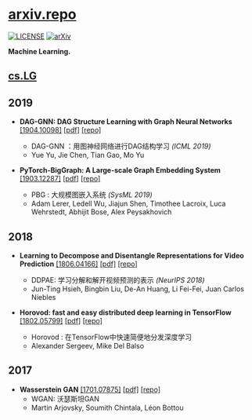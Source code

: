 # [arxiv.repo](https://github.com/Mainvooid/arxiv.repo)

[![LICENSE](https://img.shields.io/badge/license-Anti%20996-blue.svg)](https://github.com/996icu/996.ICU/blob/master/LICENSE)
[![arXiv](https://img.shields.io/badge/arXiv-cs.LG-orange.svg)]()

**Machine Learning.**

## [cs.LG](https://arxiv.org/list/cs.LG/recent)

<!--
copy and fill this:
- ****
   [[]](https://arxiv.org/abs/)
   [[pdf]](https://arxiv.org/pdf/)
   [[repo]](https://github.com/) 
   - 
   - 

-->

2019
---

- **DAG-GNN: DAG Structure Learning with Graph Neural Networks**
   [[1904.10098]](https://arxiv.org/abs/1904.10098)
   [[pdf]](https://arxiv.org/pdf/1904.10098v1)
   [[repo]](https://github.com/fishmoon1234/DAG-GNN) 
   - DAG-GNN ：用图神经网络进行DAG结构学习 *(ICML 2019)*
   - Yue Yu, Jie Chen, Tian Gao, Mo Yu

- **PyTorch-BigGraph: A Large-scale Graph Embedding System**
   [[1903.12287]](https://arxiv.org/abs/1903.12287)
   [[pdf]](https://arxiv.org/pdf/1903.12287)
   [[repo]](https://github.com/facebookresearch/PyTorch-BigGraph) 
   - PBG : 大规模图嵌入系统 *(SysML 2019)*
   - Adam Lerer, Ledell Wu, Jiajun Shen, Timothee Lacroix, Luca Wehrstedt, Abhijit Bose, Alex Peysakhovich

2018
---
- **Learning to Decompose and Disentangle Representations for Video Prediction**
   [[1806.04166]](https://arxiv.org/abs/1806.04166v2)
   [[pdf]](https://arxiv.org/pdf/1806.04166v2)
   [[repo]](https://github.com/jthsieh/DDPAE-video-prediction) 
   - DDPAE: 学习分解和解开视频预测的表示 *(NeurIPS 2018)*
   - Jun-Ting Hsieh, Bingbin Liu, De-An Huang, Li Fei-Fei, Juan Carlos Niebles

- **Horovod: fast and easy distributed deep learning in TensorFlow**
   [[1802.05799]](https://arxiv.org/abs/1802.05799)
   [[pdf]](https://arxiv.org/pdf/1802.05799)
   [[repo]](https://github.com/horovod/horovod) 
   - Horovod : 在TensorFlow中快速简便地分发深度学习
   - Alexander Sergeev, Mike Del Balso

2017
---
- **Wasserstein GAN**
   [[1701.07875]](https://arxiv.org/abs/1701.07875v3)
   [[pdf]](https://arxiv.org/pdf/1701.07875v3)
   [[repo]](https://github.com/martinarjovsky/WassersteinGAN) 
   - WGAN: 沃瑟斯坦GAN
   - Martin Arjovsky, Soumith Chintala, Léon Bottou
